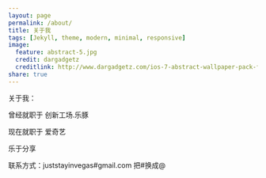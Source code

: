 ```yaml
---
layout: page
permalink: /about/
title: 关于我
tags: [Jekyll, theme, modern, minimal, responsive]
image:
  feature: abstract-5.jpg
  credit: dargadgetz
  creditlink: http://www.dargadgetz.com/ios-7-abstract-wallpaper-pack-for-iphone-5-and-ipod-touch-retina/
share: true
---
```


关于我：

曾经就职于 创新工场.乐豚

现在就职于 爱奇艺

乐于分享

联系方式：juststayinvegas#gmail.com 把#换成@
